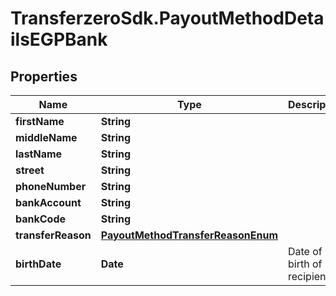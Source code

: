 # TransferzeroSdk.PayoutMethodDetailsEGPBank

## Properties
Name | Type | Description | Notes
------------ | ------------- | ------------- | -------------
**firstName** | **String** |  | 
**middleName** | **String** |  | [optional] 
**lastName** | **String** |  | 
**street** | **String** |  | 
**phoneNumber** | **String** |  | [optional] 
**bankAccount** | **String** |  | 
**bankCode** | **String** |  | 
**transferReason** | [**PayoutMethodTransferReasonEnum**](PayoutMethodTransferReasonEnum.md) |  | 
**birthDate** | **Date** | Date of birth of recipient | [optional] 


